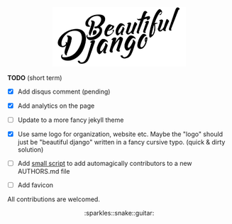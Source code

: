 <p align="center"><img src="assets/logo/Beautiful%20Django.png" width="300" alt="Beautiful Django"></p>

__TODO__ (short term)

- [x] Add disqus comment (pending)
- [x] Add analytics on the page
- [ ] Update to a more fancy jekyll theme
- [x] Use same logo for organization, website etc. Maybe the "logo" should just be "beautiful django" written in a fancy cursive typo. (quick & dirty solution)
- [ ] Add [small script](https://github.com/jlevy/ghizmo) to add automagically contributors to a new AUTHORS.md file
- [ ] Add favicon


All contributions are welcomed.

<p align="center">:sparkles::snake::guitar:</p>
